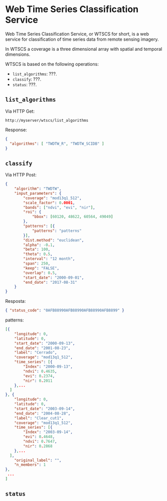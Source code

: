 # Web Time Series Classification Service

Web Time Series Classification Service, or WTSCS for short, is a web service for classification of time series data from remote sensing imagery.

In WTSCS a coverage is a three dimensional array with spatial and temporal dimensions.

WTSCS is based on the following operations:
* ```list_algorithms```: ???.
* ```classify```: ???.
* ```status```: ???.


## ```list_algorithms```

Via HTTP Get:
```
http://myserver/wtscs/list_algorithms
```

Response:
```json
{
  "algorithms": [ "TWDTW_R", "TWDTW_SCIDB" ]
}
```


## ```classify```

Via HTTP Post:
```json
{
	"algorithm": "TWDTW",
	"input_parameters": {
		"coverage": "mod13q1_512",
		"scale_factor": 0.0001,
		"bands": ["ndvi", "evi", "nir"],
		"roi": {
			"bbox": [60120, 48622, 60564, 49049]
		},
		"patterns": [{
			"patterns": "patterns"
		}],
		"dist.method": "euclidean",
		"alpha": -0.1,
		"beta": 100,
		"theta": 0.5,
		"interval": "12 month",
		"span": 250,
		"keep": "FALSE",
		"overlap": 0.5,
		"start_date": "2000-09-01",
		"end_date": "2017-08-31"
	}
}
```

Resposta:
```json
{ "status_code": "0AFB88990AFB88990AFB88990AFB8899" }
```

patterns:
```json
[{
	"longitude": 0,
	"latitude": 0,
	"start_date": "2000-09-13",
	"end_date": "2001-08-23",
	"label": "Cerrado",
	"coverage": "mod13q1_512",
	"time_series": [{
		"Index": "2000-09-13",
		"ndvi": 0.4635,
		"evi": 0.2374,
		"nir": 0.2011
	},...
  ]
}, {
	"longitude": 0,
	"latitude": 0,
	"start_date": "2003-09-14",
	"end_date": "2004-08-28",
	"label": "Clear_cut1",
	"coverage": "mod13q1_512",
	"time_series": [{
		"Index": "2003-09-14",
		"evi": 0.4648,
		"ndvi": 0.7647,
		"nir": 0.2868
	},...
  ],
	"original_label": "",
	"n_members": 1
},
 ... 
]

```

## ```status```
